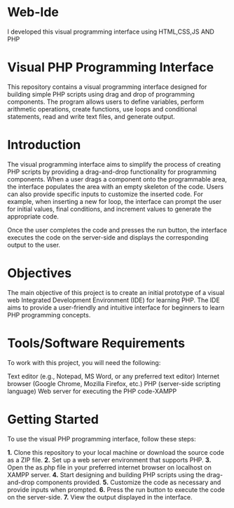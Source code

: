# Web-Ide
I developed this visual programming interface using HTML,CSS,JS AND PHP
# Visual PHP Programming Interface

This repository contains a visual programming interface designed for building simple PHP scripts using drag and drop of programming components. The program allows users to define variables, perform arithmetic operations, create functions, use loops and conditional statements, read and write text files, and generate output.

# Introduction

The visual programming interface aims to simplify the process of creating PHP scripts by providing a drag-and-drop functionality for programming components. When a user drags a component onto the programmable area, the interface populates the area with an empty skeleton of the code. Users can also provide specific inputs to customize the inserted code. For example, when inserting a new for loop, the interface can prompt the user for initial values, final conditions, and increment values to generate the appropriate code.

Once the user completes the code and presses the run button, the interface executes the code on the server-side and displays the corresponding output to the user.


# Objectives

The main objective of this project is to create an initial prototype of a visual web Integrated Development Environment (IDE) for learning PHP. The IDE aims to provide a user-friendly and intuitive interface for beginners to learn PHP programming concepts.

# Tools/Software Requirements

To work with this project, you will need the following:

Text editor (e.g., Notepad, MS Word, or any preferred text editor)
Internet browser (Google Chrome, Mozilla Firefox, etc.)
PHP (server-side scripting language)
Web server for executing the PHP code-XAMPP

# Getting Started

To use the visual PHP programming interface, follow these steps:

**1.** Clone this repository to your local machine or download the source code as a ZIP file.
**2.** Set up a web server environment that supports PHP.
**3.** Open the as.php file in your preferred internet browser on localhost on XAMPP server.
**4.** Start designing and building PHP scripts using the drag-and-drop components provided.
**5.** Customize the code as necessary and provide inputs when prompted.
**6.** Press the run button to execute the code on the server-side.
**7.** View the output displayed in the interface.
